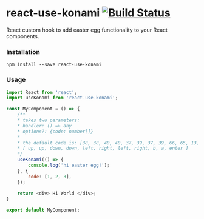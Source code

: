 # react-use-konami [![Build Status](https://travis-ci.org/moldy530/react-use-konami.svg?branch=master)](https://travis-ci.org/moldy530/react-use-konami)
React custom hook to add easter egg functionality to your React components.

### Installation
``` 
npm install --save react-use-konami
```

### Usage
```js
import React from 'react';
import useKonami from 'react-use-konami';

const MyComponent = () => {
    /** 
    * takes two parameters:
    * handler: () => any
    * options?: {code: number[]}
    * 
    * the default code is: [38, 38, 40, 40, 37, 39, 37, 39, 66, 65, 13]
    * [ up, up, down, down, left, right, left, right, b, a, enter ] 
    */
    useKonami(() => {
        console.log('hi easter egg!');
    }, {
        code: [1, 2, 3], 
    });
    
    return <div> Hi World </div>;
}

export default MyComponent;
```
